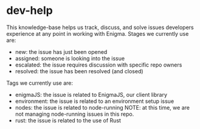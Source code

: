# dev-help

This knowledge-base helps us track, discuss, and solve issues developers experience at any point in working with Enigma.
Stages we currently use are: 
- new: the issue has just been opened
- assigned: someone is looking into the issue
- escalated: the issue requires discussion with specific repo owners
- resolved: the issue has been resolved (and closed)

Tags we currently use are:
- enigmaJS: the issue is related to EnigmaJS, our client library
- environment: the issue is related to an environment setup issue
- nodes: the issue is related to node-running NOTE: at this time, we are not managing node-running issues in this repo. 
- rust: the issue is related to the use of Rust
